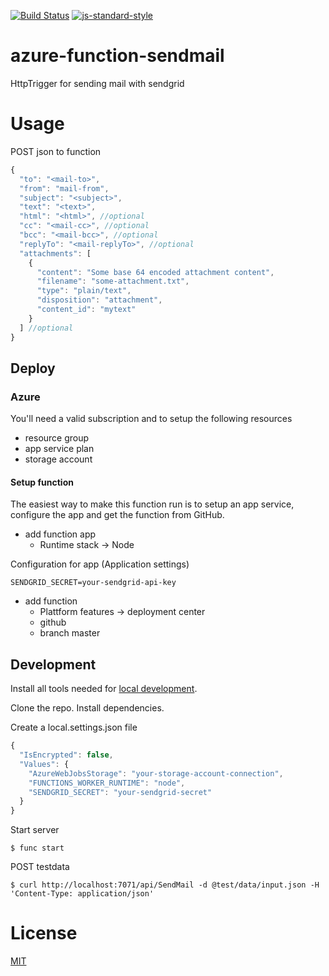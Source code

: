 [![Build Status](https://travis-ci.com/telemark/azure-function-sendmail.svg?branch=master)](https://travis-ci.com/telemarks/azure-function-sendmail)
[![js-standard-style](https://img.shields.io/badge/code%20style-standard-brightgreen.svg?style=flat)](https://github.com/feross/standard)

# azure-function-sendmail

HttpTrigger for sending mail with sendgrid

# Usage

POST json to function

```JavaScript
{
  "to": "<mail-to>",
  "from": "mail-from",
  "subject": "<subject>",
  "text": "<text>",
  "html": "<html>", //optional
  "cc": "<mail-cc>", //optional
  "bcc": "<mail-bcc>", //optional
  "replyTo": "<mail-replyTo>", //optional
  "attachments": [
    {
      "content": "Some base 64 encoded attachment content",
      "filename": "some-attachment.txt",
      "type": "plain/text",
      "disposition": "attachment",
      "content_id": "mytext"
    }
  ] //optional
}
```

## Deploy

### Azure

You'll need a valid subscription and to setup the following resources

- resource group
- app service plan
- storage account

#### Setup function

The easiest way to make this function run is to setup an app service, configure the app and get the function from GitHub.

- add function app
  - Runtime stack -> Node

Configuration for app (Application settings)
```
SENDGRID_SECRET=your-sendgrid-api-key
```

- add function
  - Plattform features -> deployment center
  - github
  - branch master

## Development

Install all tools needed for [local development](https://docs.microsoft.com/en-us/azure/azure-functions/functions-develop-local).

Clone the repo. Install dependencies.

Create a local.settings.json file

```JavaScript
{
  "IsEncrypted": false,
  "Values": {
    "AzureWebJobsStorage": "your-storage-account-connection",
    "FUNCTIONS_WORKER_RUNTIME": "node",
    "SENDGRID_SECRET": "your-sendgrid-secret"
  }
}
```

Start server

```
$ func start
```

POST testdata

```
$ curl http://localhost:7071/api/SendMail -d @test/data/input.json -H 'Content-Type: application/json'
```

# License

[MIT](LICENSE)
